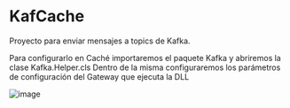 # KafCache
Proyecto para enviar mensajes a topics de Kafka.


Para configurarlo en Caché importaremos el paquete Kafka y abriremos la clase Kafka.Helper.cls
Dentro de la misma configuraremos los parámetros de configuración del Gateway que ejecuta la DLL

![image](https://user-images.githubusercontent.com/28974107/154824995-6beb46e7-292d-48cd-b6ce-95cb686875ec.png)

